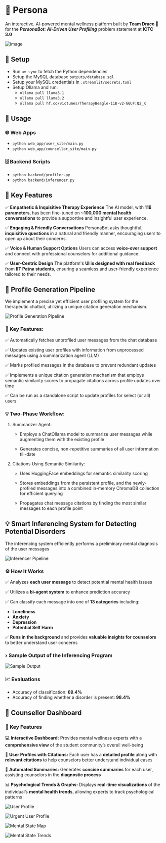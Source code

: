 # 🌿 **Persona**

An interactive, AI-powered mental wellness platform built by **Team Draco 🐉** for the **_PersonaBot: AI-Driven User Profiling_** problem statement at **ICTC 3.0**

![image](media/ui/user.png)

## 🔧 Setup

- Run `uv sync` to fetch the Python dependencies
- Setup the MySQL database `outputs/database.sql`
- Setup your MySQL credentials in `.streamlit/secrets.toml`
- Setup Ollama and run:
   - `ollama pull llama3.1`
   - `ollama pull llama3.2`
   - `ollama pull hf.co/victunes/TherapyBeagle-11B-v2-GGUF:Q2_K`

## 📖 Usage

### 🌐 Web Apps

- `python web_app/user_site/main.py`
- `python web_app/counsellor_site/main.py`

### 🗄️ Backend Scripts

- `python backend/profiler.py`
- `python backend/inferencer.py`

## 🚀 **Key Features**

✅ **Empathetic & Inquisitive Therapy Experience**
The AI model, with **11B parameters**, has been fine-tuned on **~100,000 mental health conversations** to provide a supportive and insightful user experience.

✅ **Engaging & Friendly Conversations**
PersonaBot asks thoughtful, **inquisitive questions** in a natural and friendly manner, encouraging users to open up about their concerns.

✅ **Voice & Human Support Options**
Users can access **voice-over support** and connect with professional counselors for additional guidance.

✅ **User-Centric Design**
The platform's **UI is designed with real feedback** from **IIT Patna students**, ensuring a seamless and user-friendly experience tailored to their needs.

## 👥 Profile Generation Pipeline

We implement a precise yet efficient user profiling system for the therapeutic chatbot, utilizing a unique citation generation mechanism.

![Profile Generation Pipeline](media/flows/profiler.png)

### 🚀 Key Features:

✅ Automatically fetches unprofiled user messages from the chat database

✅ Updates existing user profiles with information from unprocessed messages using a summarization agent (LLM)

✅ Marks profiled messages in the database to prevent redundant updates

✅ Implements a unique citation generation mechanism that employs semantic similarity scores to propagate citations across profile updates over time

✅ Can be run as a standalone script to update profiles for select (or all) users

### 💡 Two-Phase Workflow:

1. Summarizer Agent:

   - Employs a ChatOllama model to summarize user messages while augmenting them with the existing profile

   - Generates concise, non-repetitive summaries of all user information till-date

2. Citations Using Semantic Similarity:

   - Uses HuggingFace embeddings for semantic similarity scoring

   - Stores embeddings from the persistent profile, and the newly-profiled messages into a combined in-memory ChromaDB collection for efficient querying

   - Propagates chat message citations by finding the most similar messages to each profile point

## 💡 **Smart Inferencing System for Detecting Potential Disorders**

The inferencing system efficiently performs a preliminary mental diagnosis of the user messages

![Inferencer Pipeline](media/flows/inferencer.png)

### ⚙️ **How It Works**

✅ Analyzes **each user message** to detect potential mental health issues

✅ Utilizes a **bi-agent system** to enhance prediction accuracy

✅ Can classify each message into one of **13 categories** including:

   - **Loneliness**
   - **Anxiety**
   - **Depression**
   - **Potential Self Harm**

✅  **Runs in the background** and provides **valuable insights for counselors** to better understand user concerns

### › **Sample Output of the Inferencing Program**

![Sample Output](media/inferencer-output.png)

### 📈 Evaluations

- Accuracy of classification: **69.4%**
- Accuracy of finding whether a disorder is present: **98.4%**

## 🤝 **Counsellor Dashboard**

### 🌟 **Key Features**

💻 **Interactive Dashboard:**
Provides mental wellness experts with a **comprehensive view** of the student community’s overall well-being

🔧 **User Profiles with Citations:**
Each user has a **detailed profile** along with **relevant citations** to help counselors better understand individual cases

🤖 **Automated Summaries:**
Generates **concise summaries** for each user, assisting counselors in the **diagnostic process**

📊 **Psychological Trends & Graphs:**
Displays **real-time visualizations** of the individual’s **mental health trends**, allowing experts to track psychological patterns

![User Profile](media/ui/counsellor-1.png)

![Urgent User Profile](media/ui/counsellor-2.png)

![Mental State Map](media/ui/counsellor-3.png)

![Mental State Trends](media/ui/counsellor-4.png)

